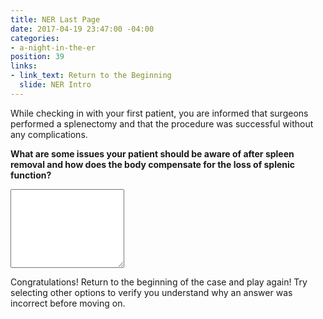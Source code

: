 ```yaml
---
title: NER Last Page
date: 2017-04-19 23:47:00 -04:00
categories:
- a-night-in-the-er
position: 39
links:
- link_text: Return to the Beginning
  slide: NER Intro
---
```


While checking in with your first patient, you are informed that surgeons performed a splenectomy and that the procedure was successful without any complications.

**What are some issues your patient should be aware of after spleen removal and how does the body compensate for the loss of splenic function?**

<div class="form-group"><textarea class="form-control" rows="8"></textarea></div>

Congratulations! Return to the beginning of the case and play again! Try selecting other options to verify you understand why an answer was incorrect before moving on.
